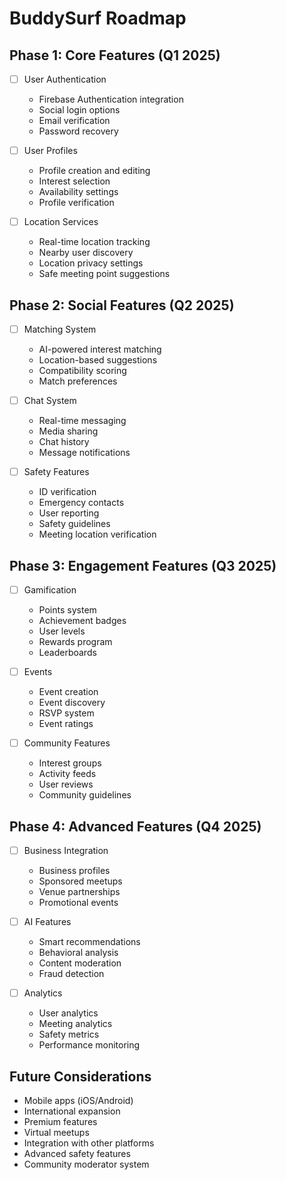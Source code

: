 # BuddySurf Roadmap

## Phase 1: Core Features (Q1 2025)
- [ ] User Authentication
  - Firebase Authentication integration
  - Social login options
  - Email verification
  - Password recovery

- [ ] User Profiles
  - Profile creation and editing
  - Interest selection
  - Availability settings
  - Profile verification

- [ ] Location Services
  - Real-time location tracking
  - Nearby user discovery
  - Location privacy settings
  - Safe meeting point suggestions

## Phase 2: Social Features (Q2 2025)
- [ ] Matching System
  - AI-powered interest matching
  - Location-based suggestions
  - Compatibility scoring
  - Match preferences

- [ ] Chat System
  - Real-time messaging
  - Media sharing
  - Chat history
  - Message notifications

- [ ] Safety Features
  - ID verification
  - Emergency contacts
  - User reporting
  - Safety guidelines
  - Meeting location verification

## Phase 3: Engagement Features (Q3 2025)
- [ ] Gamification
  - Points system
  - Achievement badges
  - User levels
  - Rewards program
  - Leaderboards

- [ ] Events
  - Event creation
  - Event discovery
  - RSVP system
  - Event ratings

- [ ] Community Features
  - Interest groups
  - Activity feeds
  - User reviews
  - Community guidelines

## Phase 4: Advanced Features (Q4 2025)
- [ ] Business Integration
  - Business profiles
  - Sponsored meetups
  - Venue partnerships
  - Promotional events

- [ ] AI Features
  - Smart recommendations
  - Behavioral analysis
  - Content moderation
  - Fraud detection

- [ ] Analytics
  - User analytics
  - Meeting analytics
  - Safety metrics
  - Performance monitoring

## Future Considerations
- Mobile apps (iOS/Android)
- International expansion
- Premium features
- Virtual meetups
- Integration with other platforms
- Advanced safety features
- Community moderator system
